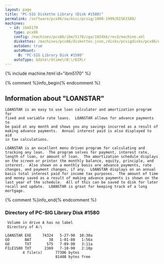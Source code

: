 ```yaml
---
layout: page
title: "PC-SIG Diskette Library (Disk #1580)"
permalink: /software/pcx86/sw/misc/pcsig/1000-1999/DISK1580/
machines:
  - id: ibm5170
    type: pcx86
    config: /machines/pcx86/ibm/5170/cga/1024kb/rev3/machine.xml
    diskettes: /machines/pcx86/diskettes.json,/disks/pcsigdisks/pcx86/diskettes.json
    autoGen: true
    autoMount:
      B: "PC-SIG Library Disk #1580"
    autoType: $date\r$time\rB:\rDIR\r
---
```


{% include machine.html id="ibm5170" %}

{% comment %}info_begin{% endcomment %}

## Information about "LOANSTAR"

    LOANSTAR is an easy to use loan calculator and amortization program for
    fixed and variable rate loans.  LOANSTAR allows for advance payments to
    be paid at any month and shows you any savings incurred as a result of
    making advance payments.  Annual interest paid is also displayed to aid
    in tax calculations.
    
    LOANSTAR is an excellent menu driven program for calculating and
    tracking any loan.  The program solves for payment, interest rate,
    length of loan, or amount of loan.  The amortization schedule displays
    on the screen or printer the monthly balance, equity, principle, and
    interest.  Also shown on a monthly basis are advance payments, rate
    changes, and payment changes, if any.  LOANSTAR displays on an annual
    basis total interest paid for income tax purposes.  The amount of time
    and money saved as a result of making advance payments is shown on the
    last year of the schedule.  All of this can be saved to disk for later
    recall and update.  LOANSTAR is great for keeping track of a long
    mortgage.
{% comment %}info_end{% endcomment %}


### Directory of PC-SIG Library Disk #1580

     Volume in drive A has no label
     Directory of A:\

    LOANSTAR EXE     74324   5-27-90  10:30a
    GO       BAT        38   1-01-80   1:56a
    GO       TXT       575   7-09-90   3:11a
    FILE1580 TXT      2369   7-10-90   2:18p
            4 file(s)      77306 bytes
                           81408 bytes free
